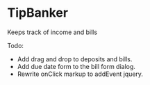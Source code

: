 TipBanker
=========

Keeps track of income and bills

Todo:
* Add drag and drop to deposits and bills.
* Add due date form to the bill form dialog.
* Rewrite onClick markup to addEvent jquery. 

